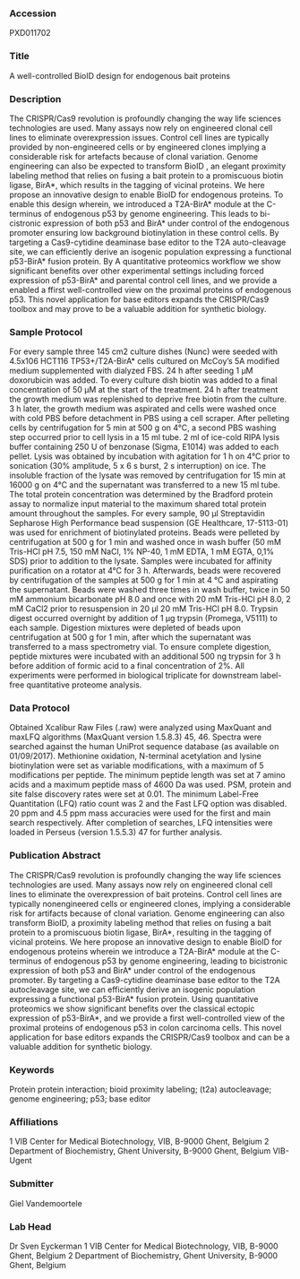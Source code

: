 ### Accession
PXD011702

### Title
A well-controlled BioID design for endogenous bait proteins

### Description
The CRISPR/Cas9 revolution is profoundly changing the way life sciences technologies are used. Many assays now rely on engineered clonal cell lines to eliminate overexpression issues. Control cell lines are typically provided by non-engineered cells or by engineered clones implying a considerable risk for artefacts because of clonal variation. Genome engineering can also be expected to transform BioID , an elegant proximity labeling method that relies on fusing a bait protein to a promiscuous biotin ligase, BirA*, which results in the tagging of vicinal proteins. We here propose an innovative design to enable BioID for endogenous proteins. To enable this design wherein, we introduced a T2A-BirA* module at the C-terminus of endogenous p53 by genome engineering. This leads to bi-cistronic expression of both p53 and BirA* under control of the endogenous promoter ensuring low background biotinylation in these control cells. By targeting a Cas9-cytidine deaminase base editor to the T2A auto-cleavage site, we can efficiently derive an isogenic population expressing a functional p53-BirA* fusion protein. By A quantitative proteomics workflow we show significant benefits over other experimental settings including forced expression of p53-BirA* and parental control cell lines, and we provide a  enabled a ffirst well-controlled view on the proximal proteins of endogenous p53. This novel application for base editors expands the CRISPR/Cas9 toolbox and may prove to be a valuable addition for synthetic biology.

### Sample Protocol
For every sample three 145 cm2 culture dishes (Nunc) were seeded with 4.5x106 HCT116 TP53+/T2A-BirA* cells cultured on McCoy’s 5A modified medium supplemented with dialyzed FBS. 24 h after seeding 1 µM doxorubicin was added. To every culture dish biotin was added to a final concentration of 50 µM at the start of the treatment. 24 h after treatment the growth medium was replenished to deprive free biotin from the culture. 3 h later, the growth medium was aspirated and cells were washed once with cold PBS before detachment in PBS using a cell scraper. After pelleting cells by centrifugation for 5 min at 500 g on 4°C, a second PBS washing step occurred prior to cell lysis in a 15 ml tube. 2 ml of ice-cold RIPA lysis buffer containing 250 U of benzonase (Sigma, E1014) was added to each pellet. Lysis was obtained by incubation with agitation for 1 h on 4°C prior to sonication (30% amplitude, 5 x 6 s burst, 2 s interruption) on ice. The insoluble fraction of the lysate was removed by centrifugation for 15 min at 16000 g on 4°C and the supernatant was transferred to a new 15 ml tube. The total protein concentration was determined by the Bradford protein assay to normalize input material to the maximum shared total protein amount throughout the samples. For every sample, 90 µl Streptavidin Sepharose High Performance bead suspension (GE Healthcare, 17-5113-01) was used for enrichment of biotinylated proteins. Beads were pelleted by centrifugation at 500 g for 1 min and washed once in wash buffer (50 mM Tris-HCl pH 7.5, 150 mM NaCl, 1% NP-40, 1 mM EDTA, 1 mM EGTA, 0,1% SDS) prior to addition to the lysate. Samples were incubated for affinity purification on a rotator at 4°C for 3 h. Afterwards, beads were recovered by centrifugation of the samples at 500 g for 1 min at 4 °C and aspirating the supernatant. Beads were washed three times in wash buffer, twice in 50 mM ammonium bicarbonate pH 8.0 and once with 20 mM Tris-HCl pH 8.0, 2 mM CaCl2 prior to resuspension in 20 µl 20 mM Tris-HCl pH 8.0. Trypsin digest occurred overnight by addition of 1 µg trypsin (Promega, V5111) to each sample. Digestion mixtures were depleted of beads upon centrifugation at 500 g for 1 min, after which the supernatant was transferred to a mass spectrometry vial. To ensure complete digestion, peptide mixtures were incubated with an additional 500 ng trypsin for 3 h before addition of formic acid to a final concentration of 2%. All experiments were performed in biological triplicate for downstream label-free quantitative proteome analysis.

### Data Protocol
Obtained Xcalibur Raw Files (.raw) were analyzed using MaxQuant and maxLFQ algorithms (MaxQuant version 1.5.8.3) 45, 46. Spectra were searched against the human UniProt sequence database (as available on 01/09/2017). Methionine oxidation, N-terminal acetylation and lysine biotinylation were set as variable modifications, with a maximum of 5 modifications per peptide. The minimum peptide length was set at 7 amino acids and a maximum peptide mass of 4600 Da was used. PSM, protein and site false discovery rates were set at 0.01. The minimum Label-Free Quantitation (LFQ) ratio count was 2 and the Fast LFQ option was disabled. 20 ppm and 4.5 ppm mass accuracies were used for the first and main search respectively. After completion of searches, LFQ intensities were loaded in Perseus (version 1.5.5.3) 47 for further analysis.

### Publication Abstract
The CRISPR/Cas9 revolution is profoundly changing the way life sciences technologies are used. Many assays now rely on engineered clonal cell lines to eliminate the overexpression of bait proteins. Control cell lines are typically nonengineered cells or engineered clones, implying a considerable risk for artifacts because of clonal variation. Genome engineering can also transform BioID, a proximity labeling method that relies on fusing a bait protein to a promiscuous biotin ligase, BirA*, resulting in the tagging of vicinal proteins. We here propose an innovative design to enable BioID for endogenous proteins wherein we introduce a T2A-BirA* module at the C-terminus of endogenous p53 by genome engineering, leading to bicistronic expression of both p53 and BirA* under control of the endogenous promoter. By targeting a Cas9-cytidine deaminase base editor to the T2A autocleavage site, we can efficiently derive an isogenic population expressing a functional p53-BirA* fusion protein. Using quantitative proteomics we show significant benefits over the classical ectopic expression of p53-BirA*, and we provide a first well-controlled view of the proximal proteins of endogenous p53 in colon carcinoma cells. This novel application for base editors expands the CRISPR/Cas9 toolbox and can be a valuable addition for synthetic biology.

### Keywords
Protein protein interaction; bioid proximity labeling; (t2a) autocleavage; genome engineering; p53; base editor

### Affiliations
1 VIB Center for Medical Biotechnology, VIB, B-9000 Ghent, Belgium 2 Department of Biochemistry, Ghent University, B-9000 Ghent, Belgium
VIB-Ugent

### Submitter
Giel Vandemoortele

### Lab Head
Dr Sven Eyckerman
1 VIB Center for Medical Biotechnology, VIB, B-9000 Ghent, Belgium 2 Department of Biochemistry, Ghent University, B-9000 Ghent, Belgium


